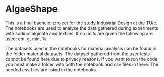 # AlgaeShape
This is a final bachelor project for the study Industrial Design at the TU/e. The notebooks are used to analyse the data gathered during experiments with sodium alginate and textiles.
If no units are given the following are used:
cm, g, min, %

The datasets used in the notebooks for material analysis can be found in the folder material datasets. The dataset gathered from the user tests cannot be found here due to privacy reasons. If you want to run the code, you must make a folder with both the notebook and csv files in there. The needed csv files are listed in the notebooks. 
